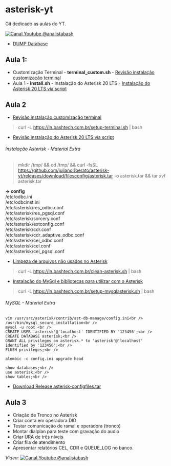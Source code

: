 # asterisk-yt
Git dedicado as aulas do YT.

[![Canal Youtube @analistabash](https://www.bashtech.com.br/youtube_button_icon_151827_96x.png)](https://www.youtube.com/@analistabash)


- [DUMP Database](sql/dump-mysql.sql)


## Aula 1:
- Customização Terminal - **terminal_custom.sh** - [Revisão instalação customização terminal](terminal_custom.sh)
- Aula 1 - **install.sh** - Instalação do Asterisk 20 LTS - [Instalação do Asterisk 20 LTS via script](install.sh)
## Aula 2 
- [Revisão instalação customização terminal](terminal_custom.sh)<br /> 
> curl -L https://ln.bashtech.com.br/setup-terminal.sh | bash
- [Revisão instalação do Asterisk 20 LTS via script](install.sh)<br /> 
###### Instalação Asterisk - Material Extra
> mkdir /tmp/ && cd /tmp/ && curl -fsSL https://github.com/julianol1berato/asterisk-yt/releases/download/filesconfig/asterisk.tar -o asterisk.tar && tar xvf asterisk.tar

**-> config**<br /> 
/etc/odbc.ini<br /> 
/etc/odbcinst.ini<br /> 
/etc/asterisk/res_odbc.conf<br /> 
/etc/asterisk/res_pgsql.conf<br /> 
/etc/asterisk/sorcery.conf<br /> 
/etc/asterisk/extconfig.conf<br /> 
/etc/asterisk/cdr.conf<br /> 
/etc/asterisk/cdr_adaptive_odbc.conf<br /> 
/etc/asterisk/cel_odbc.conf<br /> 
/etc/asterisk/cel.conf<br /> 
/etc/asterisk/cel_pgsql.conf<br /> 

- [Limpeza de arquivos não usados no Asterisk](cleanfiles-asterisk.sh)<br />  
> curl -L https://ln.bashtech.com.br/clean-asterisk.sh | bash
- [Instalação do MySql e bibliotecas para utilizar com o Asterisk](setup-mysqlasterisk.sh)<br /> 
> curl -L https://ln.bashtech.com.br/setup-mysqlasterisk.sh | bash
###### MySQL - Material Extra
```
vim /usr/src/asterisk/contrib/ast-db-manage/config.ini<br /> 
/usr/bin/mysql_secure_installation<br /> 
mysql -u root <br /> 
CREATE USER 'asterisk'@'localhost' IDENTIFIED BY '123456';<br /> 
CREATE DATABASE asterisk;<br /> 
GRANT ALL privileges on asterisk.* to 'asterisk'@'localhost' identified by '123456';<br /> 
FLUSH privileges;<br /> 

alembic -c config.ini upgrade head

show databases;<br /> 
use asterisk;<br /> 
show tables;<br /> 
```

- [Download Release asterisk-configfiles.tar](https://github.com/julianol1berato/asterisk-yt/releases/tag/filesconfig)
## Aula 3
- Criação de Tronco no Asterisk
- Criar conta em operadora DID
- Testar comunicação de ramal e operadora (tronco)
- Montar dialplan para teste com gravação do audio
- Criar URA de três níveis
- Criar fila de atendimento
- Apresentar relatórios CEL, CDR e QUEUE_LOG no banco.

*Video:* [![Canal Youtube @analistabash](https://www.bashtech.com.br/youtube_button_icon_151827_96x.png)](https://www.youtube.com/watch?v=2otkd-7HGk0&list=PLk0v4L7lcjDfcKUxIDybvuKTgDuaR31Kn)


